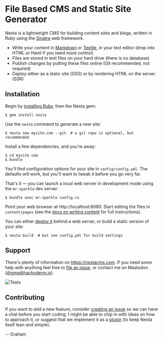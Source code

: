 # File Based CMS and Static Site Generator

Nesta is a lightweight CMS for building content sites and blogs, written in
Ruby using the [Sinatra] web framework.

- Write your content in [Markdown] or [Textile], in your text editor (drop into
  HTML or Haml if you need more control)
- Files are stored in text files on your hard drive (there is no database)
- Publish changes by putting these files online (Git recommended, not required)
- Deploy either as a static site (SSG) or by rendering HTML on the server (SSR)

[Sinatra]: http://www.sinatrarb.com/ "Sinatra"
[Markdown]: http://daringfireball.net/projects/markdown/
[Textile]: http://textism.com/tools/textile/

## Installation

Begin by [installing Ruby], then the Nesta gem:

    $ gem install nesta

Use the `nesta` command to generate a new site:

    $ nesta new mysite.com --git  # a git repo is optional, but recommended

Install a few dependencies, and you're away:

    $ cd mysite.com
    $ bundle

You'll find configuration options for your site in `config/config.yml`. The
defaults will work, but you'll want to tweak it before you go very far.

That's it — you can launch a local web server in development mode using the
`mr-sparkle` dev server:

    $ bundle exec mr-sparkle config.ru

Point your web browser at http://localhost:8080. Start editing the files in
`content/pages` (see the [docs on writing content] for full instructions).

You can either [deploy it] behind a web server, or build a static version of
your site:

    $ nesta build  # but see config.yml for build settings

[installing Ruby]: https://www.ruby-lang.org/en/documentation/installation/
[docs on writing content]: http://nestacms.com/docs/creating-content/
[deploy it]: https://nestacms.com/docs/deployment/

## Support

There's plenty of information on <https://nestacms.com>. If you need some
help with anything feel free to [file an issue], or contact me on Mastodon
([@gma@hachyderm.io]).

[file an issue]: https://github.com/gma/nesta/issues/new
[@gma@hachyderm.io]: https://hachyderm.io/@gma
[the blog]: https://nestacms.com/blog

![Tests](https://github.com/gma/nesta/actions/workflows/tests.yml/badge.svg)

## Contributing

If you want to add a new feature, consider [creating an issue] so we can
have a chat before you start coding. I might be able to chip in with ideas on
how to approach it, or suggest that we implement it as a [plugin] (to keep Nesta
itself lean and simple).

[creating an issue]: https://github.com/gma/nesta/issues/new
[plugin]: https://nestacms.com/docs/plugins

-- Graham

